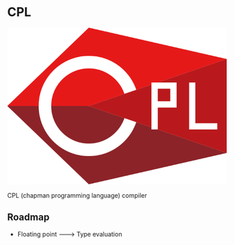 # CPL

![Alt text](/README_images/Logo.svg)

 CPL (chapman programming language) compiler

## Roadmap

- Floating point
---> Type evaluation